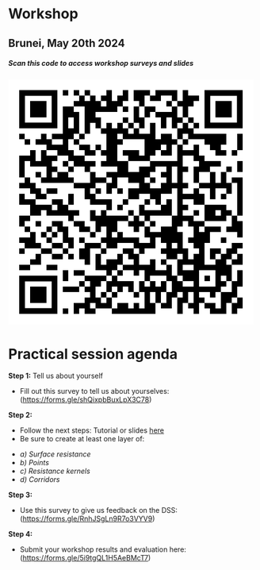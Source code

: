 # Workshop
## Brunei, May 20th 2024

##### *Scan this code to access workshop surveys and slides*
![QRcode](https://github.com/connectingLandscapes/cola_workshop_brunei/blob/main/qr-code-brunei-workshop-400.png)


# Practical session agenda

**Step 1:** Tell us about yourself
- Fill out this survey to tell us about yourselves: (https://forms.gle/shQixpbBuxLpX3C78)


**Step 2:** 
- Follow the next steps: Tutorial or slides [here](https://docs.google.com/presentation/d/1VvDP-xnQBq_11OqGO_cignf30NjNIpiK47kwloQH66w/edit?usp=sharing)
- Be sure to create at least one layer of:
  
+ *a) Surface resistance*
+ *b) Points*
+ *c) Resistance kernels*
+   *d) Corridors*

**Step 3:** 
  - Use this survey to give us feedback on the DSS: (https://forms.gle/RnhJSgLn9R7o3VYV9)

**Step 4:** 
  - Submit your workshop results and evaluation here: (https://forms.gle/5i9tgQL1H5AeBMcT7)
